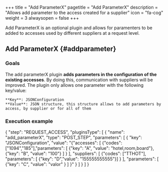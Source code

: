 +++
title = "Add ParameterX"
pagetitle = "Add ParameterX"
description = "Allows add parameter to the access created for a supplier"
icon = "fa-cog"
weight = 3
alwaysopen = false
+++

Add ParameterX is an optional plugin and allows for paramenters to be added to accesses used by different suppliers at a request level.

## Add ParameterX {#addparameter}

### Goals

The add parameterX plugin **adds parameters in the configuration of the existing accesses**. By doing this, communication with suppliers will be improved. The plugin only allows one parameter with the following key/value:

	**Key**: JSONConfiguration
	**Value**: JSON structure, this structure allows to add parameters by access, by supplier or for all of them

### Execution example


{
  "step": "REQUEST_ACCESS",
  "pluginsType": [
    {
      "name": "add_parameterX",
      "type": "POST_STEP",
      "parameters": [
        {
          "key": "JSONConfiguration",
          "value": "{\"accesses\": [ {\"codes\": [\"1094\",\"185\"],\"parameters\": [ {\"key\": \"A\", \"value\": \"hotel,room,board\"},{\"key\": \"B\", \"value\": \"100\"} ] } ], \"suppliers\": [ {\"codes\": [\"TTHOT\"], \"parameters\": [ {\"key\": \"D\",\"value\": \"155555555555\"}] } ], \"parameters\": [ {\"key\": \"C\", \"value\": \"valor\" } ] }"
        }
      ]
    }
  ]
}
```
